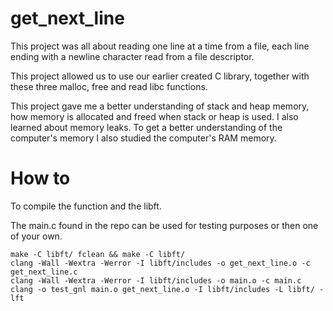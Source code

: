 # get_next_line
This project was all about reading one line at a time from a file, each line ending with a newline character read from a file descriptor. 

This project allowed us to use our earlier created C library, together with these three malloc, free and read libc functions.

This project gave me a better understanding of stack and heap memory, how memory is allocated and freed when stack or heap is used. I also learned about memory leaks.
To get a better understanding of the computer's memory I also studied the computer's RAM memory.

# How to

To compile the function and the libft.

The main.c found in the repo can be used for testing purposes or then one of your own.
```
make -C libft/ fclean && make -C libft/
clang -Wall -Wextra -Werror -I libft/includes -o get_next_line.o -c get_next_line.c
clang -Wall -Wextra -Werror -I libft/includes -o main.o -c main.c
clang -o test_gnl main.o get_next_line.o -I libft/includes -L libft/ -lft

```
